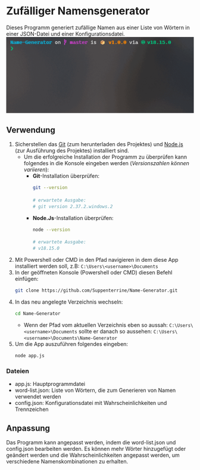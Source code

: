 # Zufälliger Namensgenerator

Dieses Programm generiert zufällige Namen aus einer Liste von Wörtern in einer JSON-Datei und einer Konfigurationsdatei.<br>
![example](media/example.gif)

## Verwendung
1. Sicherstellen das [Git](https://git-scm.com/downloads) (zum herunterladen des Projektes) und [Node.js](https://nodejs.org/en/download) (zur Ausführung des Projektes) installiert sind.
   -  Um die erfolgreiche Installation der Programm zu überprüfen kann folgendes in die Konsole eingeben werden  (*Versionszahlen können variieren*):
      -  **Git**-Installation überprüfen:
            ```bash
            git --version

            # erwartete Ausgabe:
            # git version 2.37.2.windows.2
            ```
      -  **Node.Js**-Installation überprüfen:
            ```bash
            node --version

            # erwartete Ausgabe:
            # v18.15.0
            ```
2. Mit Powershell oder CMD in den Pfad navigieren in dem diese App installiert werden soll, z.B: `C:\Users\<username>\Documents`
3. In der geöffneten Konsole (Powershell oder CMD) diesen Befehl einfügen:
    ```bash
    git clone https://github.com/Suppenterrine/Name-Generator.git
    ```
4. In das neu angelegte Verzeichnis wechseln:
    ```bash
    cd Name-Generator
    ```
   - Wenn der Pfad vom aktuellen Verzeichnis eben so aussah: `C:\Users\<username>\Documents` sollte er danach so aussehen: `C:\Users\<username>\Documents\Name-Generator` 
5. Um die App auszuführen folgendes eingeben:
    ```bash
    node app.js
    ```

### Dateien

- app.js: Hauptprogrammdatei
- word-list.json: Liste von Wörtern, die zum Generieren von Namen verwendet werden
- config.json: Konfigurationsdatei mit Wahrscheinlichkeiten und Trennzeichen

## Anpassung

Das Programm kann angepasst werden, indem die word-list.json und config.json bearbeiten werden. Es können mehr Wörter hinzugefügt oder geändert werden und die Wahrscheinlichkeiten angepasst werden, um verschiedene Namenskombinationen zu erhalten.
